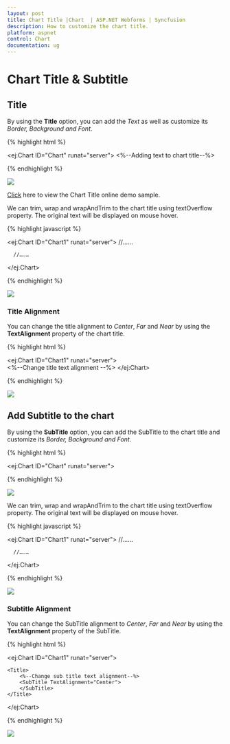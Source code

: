```yaml
---
layout: post
title: Chart Title |Chart  | ASP.NET Webforms | Syncfusion
description: How to customize the chart title.
platform: aspnet
control: Chart
documentation: ug
---
```


# Chart Title & Subtitle

## Title

By using the **Title** option, you can add the *Text* as well as customize its *Border, Background and Font*.

{% highlight html %}

<ej:Chart ID="Chart" runat="server">
   <%--Adding text to chart title--%>
   <Title Text="'Efficiency of oil-fired power production" Background="lightblue">
       <%--Customizing Chart title border--%>
       <Border Color="blue" Width="2" Opacity="0.5" CornerRadius="4" />
       <%--Customizing Chart title font --%>
       <Font Opacity="1" FontFamily="Arial" FontStyle="Italic" FontWeight="Regular" Color="#E27F2D" FontSize="23px">
       </Font>
   </Title>
</ej:Chart> 


{% endhighlight %}

![](Chart-Title_images/Chart-Title_img1.png)


[Click](http://asp.syncfusion.com/demos/web/chart/subtitle.aspx) here to view the Chart Title online demo sample.




We can trim, wrap and wrapAndTrim to the chart title using textOverflow property. The original text will be displayed on mouse hover.


{% highlight javascript %}

<ej:Chart ID="Chart1" runat="server"> 
       //……
              <Title Text="Efficiency of oil-fired power production " EnableTrim= ”true” 
                              MaximumWidth=150 TextOverflow="trim" >
               </Title>             
 
      //….…
</ej:Chart>




{% endhighlight %}

![](Chart-Title_images/Chart-Title_img5.png)


### Title Alignment

You can change the title alignment to *Center*, *Far* and *Near* by using the **TextAlignment** property of the chart title. 

{% highlight html %}

<ej:Chart ID="Chart1" runat="server">  
    <%--Change title text alignment --%>
    <Title TextAlignment="Near">     
    </Title>
</ej:Chart>

{% endhighlight %} 

![](Chart-Title_images/Chart-Title_img2.png)


## Add Subtitle to the chart

By using the **SubTitle** option, you can add the SubTitle to the chart title and customize its *Border, Background and Font*.

{% highlight html %}

<ej:Chart ID="Chart" runat="server">
   <Title>
    <%--Adding text to chart title--%>
       <SubTitle Text="( in a week )" Background="lightblue">
           <%--Customizing Chart subtitle border--%>
           <Border Color="blue" Width="2" Opacity="0.2" CornerRadius="4" />
           <%--Customizing Chart subtitle font --%>
           <Font Opacity="1" FontFamily="Arial" FontStyle="Italic" FontWeight="Regular" Color="#E27F2D" FontSize="12px">
           </Font>
       </SubTitle>
   </Title>
</ej:Chart> 


{% endhighlight %}

![](Chart-Title_images/Chart-Title_img3.png)

We can trim, wrap and wrapAndTrim to the chart title using textOverflow property. The original text will be displayed on mouse hover.


{% highlight javascript %}

<ej:Chart ID="Chart1" runat="server"> 
       //……
              <Title>
                     <SubTitle Text="( in a week ) " EnableTrim= ”true”   MaximumWidth=150                                       
                                   TextOverflow="wrap"> 
                     </SubTitle >
              </Title>             
 
      //….…
</ej:Chart>


{% endhighlight %}

![](Chart-Title_images/Chart-Title_img6.png)

### Subtitle Alignment

You can change the SubTitle alignment to *Center*, *Far* and *Near* by using the **TextAlignment** property of the SubTitle.

{% highlight html %}

<ej:Chart ID="Chart1" runat="server">  

    <Title>     
        <%--Change sub title text alignment--%>
        <SubTitle TextAlignment="Center">
        </SubTitle>
    </Title>
</ej:Chart>

{% endhighlight %}

![](Chart-Title_images/Chart-Title_img4.png)
